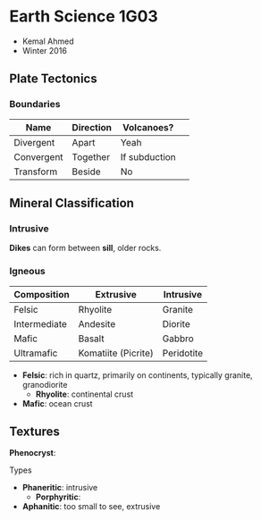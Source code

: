 # Earth Science 1G03

* Kemal Ahmed
* Winter 2016

## Plate Tectonics

### Boundaries

| Name       | Direction | Volcanoes?    |      |
| ---------- | --------- | ------------- | ---- |
| Divergent  | Apart     | Yeah          |      |
| Convergent | Together  | If subduction |      |
| Transform  | Beside    | No            |      |

## Mineral Classification

### Intrusive

**Dikes** can form between **sill**, older rocks.

### Igneous



| Composition  | Extrusive           | Intrusive  |
| ------------ | ------------------- | ---------- |
| Felsic       | Rhyolite            | Granite    |
| Intermediate | Andesite            | Diorite    |
| Mafic        | Basalt              | Gabbro     |
| Ultramafic   | Komatiite (Picrite) | Peridotite |

* **Felsic**: rich in quartz, primarily on continents, typically granite, granodiorite
  * **Rhyolite**: continental crust
* **Mafic**: ocean crust

## Textures

**Phenocryst**: 

Types

* **Phaneritic**: intrusive
  * **Porphyritic**: 
* **Aphanitic**: too small to see, extrusive

